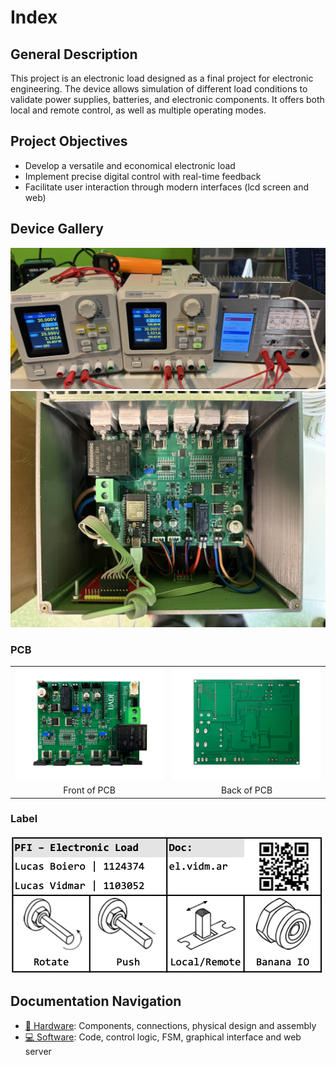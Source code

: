 # Index

## General Description
This project is an electronic load designed as a final project for electronic engineering. The device allows simulation of different load conditions to validate power supplies, batteries, and electronic components. It offers both local and remote control, as well as multiple operating modes.

## Project Objectives
- Develop a versatile and economical electronic load
- Implement precise digital control with real-time feedback
- Facilitate user interaction through modern interfaces (lcd screen and web)

## Device Gallery

![Front photo of the device](img/el_ps.JPEG)
![Top view of the device](img/top_view.JPEG)

### PCB
<!-- PCB front and back photos side by side -->
<table>
  <tr>
    <td><img src="img/pcb_front.png" alt="Front photo of the PCB" width="350"/></td>
    <td><img src="img/pcb_back.png" alt="Back photo of the PCB" width="350"/></td>
  </tr>
  <tr>
    <td align="center">Front of PCB</td>
    <td align="center">Back of PCB</td>
  </tr>
</table>

### Label

![Front Label](img/front_label.png)

## Documentation Navigation

- [🔧 Hardware](./hardware.md): Components, connections, physical design and assembly
- [💻 Software](./software.md): Code, control logic, FSM, graphical interface and web server
